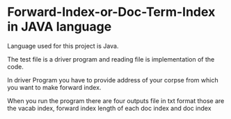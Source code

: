 # Forward-Index-or-Doc-Term-Index in JAVA language
Language used for this project is Java.

The test file is a driver program and reading file is implementation of the code.

In driver Program you have to provide address of your corpse from which you want to make forward index.

When you run the program there are four outputs file in txt format those are the vacab index, forward index length of each doc index and doc index
